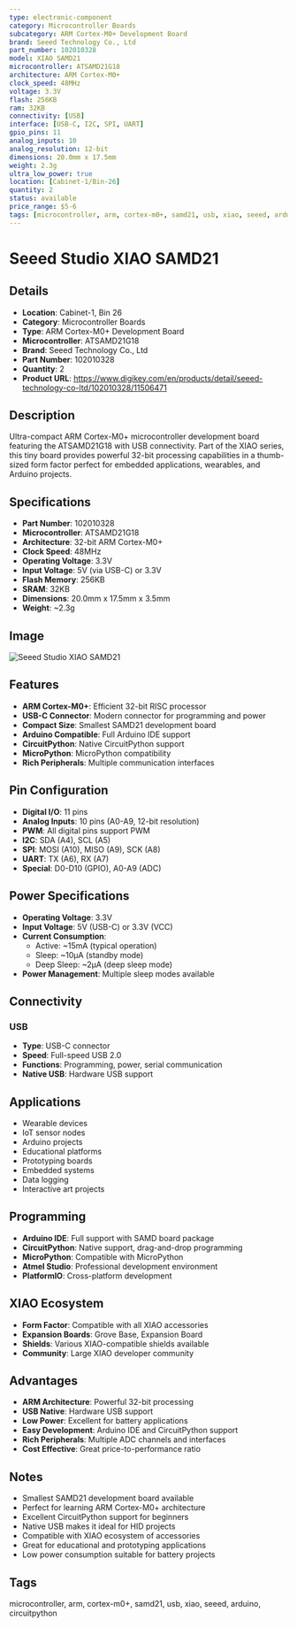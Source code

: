 ```yaml
---
type: electronic-component
category: Microcontroller Boards
subcategory: ARM Cortex-M0+ Development Board
brand: Seeed Technology Co., Ltd
part_number: 102010328
model: XIAO SAMD21
microcontroller: ATSAMD21G18
architecture: ARM Cortex-M0+
clock_speed: 48MHz
voltage: 3.3V
flash: 256KB
ram: 32KB
connectivity: [USB]
interface: [USB-C, I2C, SPI, UART]
gpio_pins: 11
analog_inputs: 10
analog_resolution: 12-bit
dimensions: 20.0mm x 17.5mm
weight: 2.3g
ultra_low_power: true
location: [Cabinet-1/Bin-26]
quantity: 2
status: available
price_range: $5-6
tags: [microcontroller, arm, cortex-m0+, samd21, usb, xiao, seeed, arduino, circuitpython]
---
```


# Seeed Studio XIAO SAMD21

## Details

- **Location**: Cabinet-1, Bin 26
- **Category**: Microcontroller Boards
- **Type**: ARM Cortex-M0+ Development Board
- **Microcontroller**: ATSAMD21G18
- **Brand**: Seeed Technology Co., Ltd
- **Part Number**: 102010328
- **Quantity**: 2
- **Product URL**: https://www.digikey.com/en/products/detail/seeed-technology-co-ltd/102010328/11506471

## Description

Ultra-compact ARM Cortex-M0+ microcontroller development board featuring the ATSAMD21G18 with USB connectivity. Part of the XIAO series, this tiny board provides powerful 32-bit processing capabilities in a thumb-sized form factor perfect for embedded applications, wearables, and Arduino projects.

## Specifications

- **Part Number**: 102010328
- **Microcontroller**: ATSAMD21G18
- **Architecture**: 32-bit ARM Cortex-M0+
- **Clock Speed**: 48MHz
- **Operating Voltage**: 3.3V
- **Input Voltage**: 5V (via USB-C) or 3.3V
- **Flash Memory**: 256KB
- **SRAM**: 32KB
- **Dimensions**: 20.0mm x 17.5mm x 3.5mm
- **Weight**: ~2.3g

## Image

![Seeed Studio XIAO SAMD21](../attachments/xiao-samd21-102010328.jpg)

## Features

- **ARM Cortex-M0+**: Efficient 32-bit RISC processor
- **USB-C Connector**: Modern connector for programming and power
- **Compact Size**: Smallest SAMD21 development board
- **Arduino Compatible**: Full Arduino IDE support
- **CircuitPython**: Native CircuitPython support
- **MicroPython**: MicroPython compatibility
- **Rich Peripherals**: Multiple communication interfaces

## Pin Configuration

- **Digital I/O**: 11 pins
- **Analog Inputs**: 10 pins (A0-A9, 12-bit resolution)
- **PWM**: All digital pins support PWM
- **I2C**: SDA (A4), SCL (A5)
- **SPI**: MOSI (A10), MISO (A9), SCK (A8)
- **UART**: TX (A6), RX (A7)
- **Special**: D0-D10 (GPIO), A0-A9 (ADC)

## Power Specifications

- **Operating Voltage**: 3.3V
- **Input Voltage**: 5V (USB-C) or 3.3V (VCC)
- **Current Consumption**:
  - Active: ~15mA (typical operation)
  - Sleep: ~10μA (standby mode)
  - Deep Sleep: ~2μA (deep sleep mode)
- **Power Management**: Multiple sleep modes available

## Connectivity

### USB
- **Type**: USB-C connector
- **Speed**: Full-speed USB 2.0
- **Functions**: Programming, power, serial communication
- **Native USB**: Hardware USB support

## Applications

- Wearable devices
- IoT sensor nodes
- Arduino projects
- Educational platforms
- Prototyping boards
- Embedded systems
- Data logging
- Interactive art projects

## Programming

- **Arduino IDE**: Full support with SAMD board package
- **CircuitPython**: Native support, drag-and-drop programming
- **MicroPython**: Compatible with MicroPython
- **Atmel Studio**: Professional development environment
- **PlatformIO**: Cross-platform development

## XIAO Ecosystem

- **Form Factor**: Compatible with all XIAO accessories
- **Expansion Boards**: Grove Base, Expansion Board
- **Shields**: Various XIAO-compatible shields available
- **Community**: Large XIAO developer community

## Advantages

- **ARM Architecture**: Powerful 32-bit processing
- **USB Native**: Hardware USB support
- **Low Power**: Excellent for battery applications
- **Easy Development**: Arduino IDE and CircuitPython support
- **Rich Peripherals**: Multiple ADC channels and interfaces
- **Cost Effective**: Great price-to-performance ratio

## Notes

- Smallest SAMD21 development board available
- Perfect for learning ARM Cortex-M0+ architecture
- Excellent CircuitPython support for beginners
- Native USB makes it ideal for HID projects
- Compatible with XIAO ecosystem of accessories
- Great for educational and prototyping applications
- Low power consumption suitable for battery projects

## Tags

microcontroller, arm, cortex-m0+, samd21, usb, xiao, seeed, arduino, circuitpython
